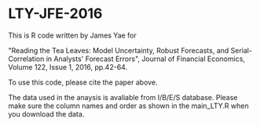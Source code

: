 # LTY-JFE-2016

This is R code written by James Yae for 

"Reading the Tea Leaves: Model Uncertainty, Robust Forecasts, and Serial-Correlation in Analysts'  Forecast Errors", Journal of Financial Economics, Volume 122, Issue 1, 2016, pp.42-64.

To use this code, please cite the paper above.

The data used in the anaysis is avaliable from I/B/E/S database. Please make sure the column names and order as shown in the main_LTY.R when you download the data.

 




